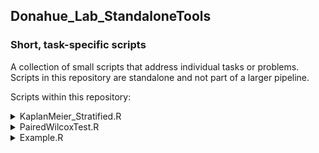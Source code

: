 ## Donahue_Lab_StandaloneTools
### Short, task-specific scripts  

A collection of small scripts that address individual tasks or problems. Scripts in this repository are standalone and not part of a larger pipeline.  
  
  

Scripts within this repository:  



<details>
<summary> KaplanMeier_Stratified.R </summary>

Kaplan Meier Plots with two groups - choose percentile to stratify (ex Median)

The output .csv:
| feature | p value | cutoff |
|-----:|-----:|-----:|

**Visualization:** Kaplan Meier plot

</details>



<details>
<summary> PairedWilcoxTest.R </summary>

Paired Wilcox Test for multiple features.

The output .csv:
| feature | p value | median1 | median2 |
|-----:|-----:|-----:|-----:|

**Visualization:** Box plot

</details>






<details>
<summary> Example.R </summary>

" Description "

</details>


